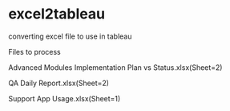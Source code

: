 # excel2tableau
converting excel file to use in tableau

Files to process

Advanced Modules Implementation Plan vs Status.xlsx(Sheet=2)

QA Daily Report.xlsx(Sheet=2)

Support App Usage.xlsx(Sheet=1)